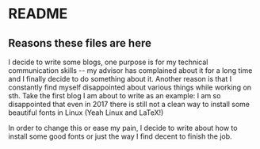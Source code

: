 # README

## Reasons these files are here

I decide to write some blogs, one purpose is for my technical
communication skills -- my advisor has complained about it for a long
time and I finally decide to do something about it. Another reason is
that I constantly find myself disappointed about various things while
working on sth. Take the first blog I am about to write as an example:
I am so disappointed that even in 2017 there is still not a clean way to
install some beautiful fonts in Linux (Yeah Linux and LaTeX!)

In order to change this or ease my pain, I decide to write about how to
install some good fonts or just the way I find decent to finish the job. 




